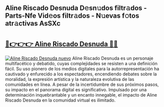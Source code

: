 ## Aline Riscado Desnuda D𝚎sn𝚞dos filtr𝚊dos - Parts-Nfe Vid𝚎os filtr𝚊dos - N𝚞evas f𝚘tos atr𝚊ctivas AsSXc

# <h2><a href="http://mb5nfsf.tromn.icu/?c=Aline+Riscado+Desnuda">🔗👉👉👉 Aline Riscado Desnuda 🔗🔗</a></h2>

[![Aline Riscado Desnuda nuevo](https://i.imgur.com/pEAQMta.gif)](http://mb5nfsf.tromn.icu/?c=Aline+Riscado+Desnuda)
Aline Riscado Desnuda es un personaje multifacético y debatido, cuyas complejidades se resisten a una definición fácil.  Su uso pionero de los medios digitales para la autorrepresentación ha cautivado y enfurecido a los espectadores, encendiendo debates sobre la moralidad, la expresión artística y la naturaleza evolutiva de las comunidades en línea. A pesar de la incertidumbre de sus próximos pasos, su impacto en el panorama digital es significativo. Impulsado por una determinación inquebrantable y un encanto innegable, el impacto de Aline Riscado Desnuda en la comunidad virtual es ilimitado.
